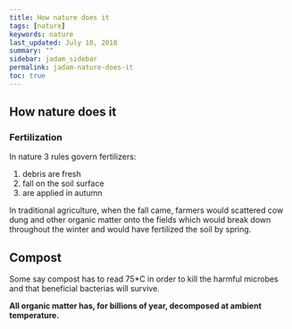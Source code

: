 ```yaml
---
title: How nature does it
tags: [nature]
keywords: nature
last_updated: July 10, 2018
summary: ""
sidebar: jadam_sidebar
permalink: jadam-nature-does-it
toc: true
---
```

## How nature does it
### Fertilization
In nature 3 rules govern fertilizers:

1. debris are fresh
2. fall on the soil surface
3. are applied in autumn

In traditional agriculture, when the fall came, farmers would scattered cow dung and other organic matter onto the fields which would break down throughout the winter and would have fertilized the soil by spring.

## Compost
Some say compost has to read 75*C in order to kill the harmful microbes and that beneficial bacterias will survive.

**All organic matter has, for billions of year, decomposed at ambient temperature.**